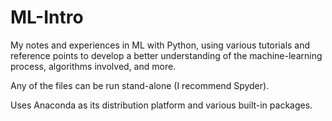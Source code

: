 # ML-Intro
My notes and experiences in ML with Python, using various tutorials and reference points to develop a better understanding of the machine-learning process, algorithms involved, and more. 

Any of the files can be run stand-alone (I recommend Spyder).

Uses Anaconda as its distribution platform and various built-in packages.
